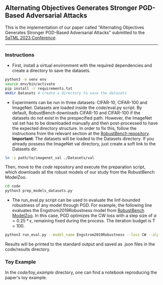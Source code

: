 ## Alternating Objectives Generates Stronger PGD-Based Adversarial Attacks

This is the implementation of our paper called "Alternating Objectives Generates Stronger PGD-Based Adversarial Attacks" submitted to the [SaTML 2023 Conference](https://satml.org/#). 

---

### Instructions

+ First, install a virtual environment with the required dependencies and create a directory to save the datasets. 

```bash
python3 -m venv env 
source env/bin/activate 
pip install -r requirements.txt
mkdir Datasets # create a directory to save the datasets 
```

+ Experiments can be run in three datasets: CIFAR-10, CIFAR-100 and ImageNet. Datasets are loaded inside the code/eval.py script. By default, RobustBench downloads CIFAR-10 and CIFAR-100 if the datasets do not exist in the prespecified path. However, the ImageNet val set has to be downloaded manually and then post-processed to have the expected directory structure. In order to fix this, follow the instructions from the relevant section at the [RobustBench repository](https://github.com/RobustBench/robustbench). </br>
**Important**: The datasets will be loaded to the Datasets directory. If you already possess the ImageNet val directory, just create a soft link to the Datasets dir:
```bash
ln -s path/to/imagenet_val ./Datasets/val 
```

Then, move to the *code* repository and execute the preparation script, which downloads all the robust models of our study from the RobustBench ModelZoo.
```bash
cd code
python3 prep_models_datasets.py
```

+ The run_eval.py script can be used to evaluate the linf-bounded robustness of any model through PGD. For example, the following line evaluates the Engstrom2019Robustness model from [RobustBench ModelZoo](https://github.com/RobustBench/robustbench). In this case, PGD optimizes the CW loss with a step size of $\alpha = 0.25 * \epsilon$, remaining fixed during the process. The iteration budget is T = 100.

```bash
python3 run_eval.py --model_name Engstrom2019Robustness --loss CW --alpha_eps_ratio 0.25 --step_schedule None --iterations 100 --dataset CIFAR10
```

Results will be printed to the standard output and saved as .json files in the code/results directory.

### Toy Example 

In the *code/toy_example* directory, one can find a notebook reproducing the paper's toy example.